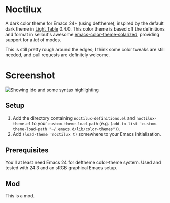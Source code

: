 Noctilux
========

A dark color theme for Emacs 24+ (using deftheme), inspired by the default dark theme in [Light Table](http://www.lighttable.com/) 0.4.0. This color theme is based off the definitions and format in sellout's awesome [emacs-color-theme-solarized](https://github.com/sellout/emacs-color-theme-solarized), providing support for a *lot* of modes.

This is still pretty rough around the edges; I think some color tweaks are still needed, and pull requests are definitely welcome.

Screenshot
==========

![Showing ido and some syntax highlighting](http://i.imgur.com/M3DPhCh.png)

Setup
-----

1. Add the directory containing `noctilux-definitions.el` and `noctilux-theme.el` to your `custom-theme-load-path` (e.g. `(add-to-list 'custom-theme-load-path "~/.emacs.d/lib/color-themes")`).
2. Add `(load-theme 'noctilux t)` somewhere to your Emacs initialisation.

Prerequisites
-------------

You'll at least need Emacs 24 for deftheme color-theme system. Used and tested with 24.3 and an sRGB graphical Emacs setup.

Mod
------

This is a mod.
